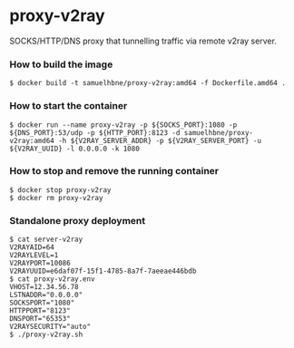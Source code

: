 # proxy-v2ray
SOCKS/HTTP/DNS proxy that tunnelling traffic via remote v2ray server.

### How to build the image
```
$ docker build -t samuelhbne/proxy-v2ray:amd64 -f Dockerfile.amd64 .
```

### How to start the container
```
$ docker run --name proxy-v2ray -p ${SOCKS_PORT}:1080 -p ${DNS_PORT}:53/udp -p ${HTTP_PORT}:8123 -d samuelhbne/proxy-v2ray:amd64 -h ${V2RAY_SERVER_ADDR} -p ${V2RAY_SERVER_PORT} -u ${V2RAY_UUID} -l 0.0.0.0 -k 1080
```

### How to stop and remove the running container
```
$ docker stop proxy-v2ray
$ docker rm proxy-v2ray
```

### Standalone proxy deployment
```
$ cat server-v2ray
V2RAYAID=64
V2RAYLEVEL=1
V2RAYPORT=10086
V2RAYUUID=e6daf07f-15f1-4785-8a7f-7aeeae446bdb
$ cat proxy-v2ray.env
VHOST=12.34.56.78
LSTNADDR="0.0.0.0"
SOCKSPORT="1080"
HTTPPORT="8123"
DNSPORT="65353"
V2RAYSECURITY="auto"
$ ./proxy-v2ray.sh
```
